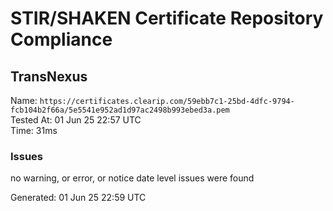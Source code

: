 # STIR/SHAKEN Certificate Repository Compliance

## TransNexus

Name: `https://certificates.clearip.com/59ebb7c1-25bd-4dfc-9794-fcb104b2f66a/5e5541e952ad1d97ac2498b993ebed3a.pem`\
Tested At: 01 Jun 25 22:57 UTC\
Time: 31ms

### Issues

no warning, or error, or notice date level issues were found

Generated: 01 Jun 25 22:59 UTC